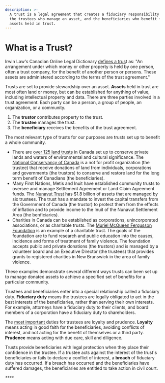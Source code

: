 ```yaml
---
description: >-
  A trust is a legal agreement that creates a fiduciary responsibility between
  the trustees who manage an asset, and the beneficiaries who benefit from the
  assets held in trust.
---
```


# What is a Trust?

Irwin Law's Canadian Online Legal Dictionary [defines a trus](https://www.irwinlaw.com/cold/trusts)t as: "An arrangement under which money or other property is held by one person, often a trust company, for the benefit of another person or persons. These assets are administered according to the terms of the trust agreement." 

Trusts are set to provide stewardship over an asset. **Assets** held in trust are most often land or money, but can be established for anything of value, including intellectual property and data. There are three parties involved in a trust agreement. Each party can be a person, a group of people, an organization, or a community.

1. The **trustor** contributes property to the trust.
2. The **trustee** manages the trust.
3. The **beneficiary** receives the benefits of the trust agreement.

The most relevant type of trusts for our purposes are trusts set up to benefit a whole community. 

* There are [over 125 land trusts](https://www.erudit.org/en/journals/ijcs/2009-n39-40-ijcs3712/040830ar.pdf) in Canada set up to conserve private lands and waters of environmental and cultural significance. The [National Conservancy of Canada](http://www.natureconservancy.ca) is a not for profit organization \(the trustee\) that receive donations of land from individuals, corporations and governments \(the trustors\) to conserve and restore land for the long term benefit of Canadians \(the beneficiaries\).
* Many First Nations, Metis and Inuit have established community trusts to oversee and manage Settlement Agreement or Land Claim Agreement funds. The [Nunavut Trust](http://www.nunavuttrust.ca/index.htm) has $1.8 billion of assets that are managed by six trustees. The trust has a  mandate to invest the capital transfers from the Government of Canada \(the trustor\) to protect them from the effects of inflation and to provide income to the Inuit of the Nunavut Settlement Area \(the benficiaries\).
* Charities in Canada can be established as corporations, unincorporated associations, or as charitable trusts. The [Muriel McQueen Fergusson Foundation](http://www.mmff.ca/en/about-us.php) is an example of a charitable trust. The goals of the foundation are to fund research and public education into the causes, incidence and forms of treatment of family violence. The foundation accepts public and private donations \(the trustors\) and is managed by a volunteer board and an Executive Director \(the trustees\) that provides grants to registered charities in New Brunswick in the area of family violence.

These examples demonstrate several different ways trusts can been set up to manage donated assets to achieve a specified set of benefits for a particular community. 

Trustees and beneficiaries enter into a special relationship called a fiduciary duty. **Fiduciary duty** means the trustees are legally obligated to act in the best interests of the beneficiaries, rather than serving their own interests. For example, attorneys have a fiduciary duty to their clients, and board members of a corporation have a fiduciary duty to shareholders.

The [most important ](https://www.unpri.org/fiduciary-duty/what-is-fiduciary-duty-and-why-is-it-important/247.article)duties for trustees are loyalty and prudence. **Loyalty** means acting in good faith for the beneficiaries, avoiding conflicts of interest, and not acting for the benefit of themselves or a third party. **Prudence** means acting with due care, skill and diligence. 

Trusts provide beneficiaries with legal protection when they place their confidence in the trustee. If a trustee acts against the interest of the trust's beneficiaries or fails to declare a conflict of interest, a **breach** of fiduciary duty has occurred. If a breach has occurred and the beneficiaries have suffered damages, the beneficiaries are entitled to take action in civil court.

_\*\*\*\*_



